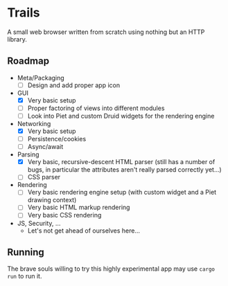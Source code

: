 # Trails

A small web browser written from scratch using nothing but an HTTP library.

## Roadmap

- Meta/Packaging
    - [ ] Design and add proper app icon
- GUI
    - [x] Very basic setup
    - [ ] Proper factoring of views into different modules
    - [ ] Look into Piet and custom Druid widgets for the rendering engine
- Networking
    - [x] Very basic setup
    - [ ] Persistence/cookies
    - [ ] Async/await
- Parsing
    - [x] Very basic, recursive-descent HTML parser (still has a number of bugs, in particular the attributes aren't really parsed correctly yet...)
    - [ ] CSS parser
- Rendering
    - [ ] Very basic rendering engine setup (with custom widget and a Piet drawing context)
    - [ ] Very basic HTML markup rendering
    - [ ] Very basic CSS rendering
- JS, Security, ...
    - Let's not get ahead of ourselves here...

## Running

The brave souls willing to try this highly experimental app may use `cargo run` to run it.
